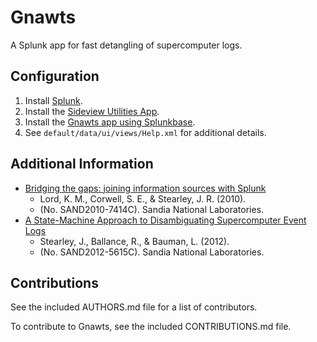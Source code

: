 Gnawts
======

A Splunk app for fast detangling of supercomputer logs.

Configuration
-------------

1. Install [Splunk](http://www.splunk.com/).
2. Install the [Sideview Utilities App](http://www.sideviewapps.com/).
3. Install the [Gnawts app using Splunkbase](http://splunk-base.splunk.com/apps/gnawts).
4. See ```default/data/ui/views/Help.xml``` for additional details.

Additional Information
----------------------

* [Bridging the gaps: joining information sources with Splunk](http://static.usenix.org/event/slaml10/tech/full_papers/Stearley.pdf)
  * Lord, K. M., Corwell, S. E., & Stearley, J. R. (2010).
  * (No. SAND2010-7414C). Sandia National Laboratories.
* [A State-Machine Approach to Disambiguating Supercomputer Event Logs](https://www.usenix.org/system/files/mad12-final8.pdf)
  * Stearley, J., Ballance, R., & Bauman, L. (2012).
  * (No. SAND2012-5615C). Sandia National Laboratories.

Contributions
------------

See the included AUTHORS.md file for a list of contributors.

To contribute to Gnawts, see the included CONTRIBUTIONS.md file.
